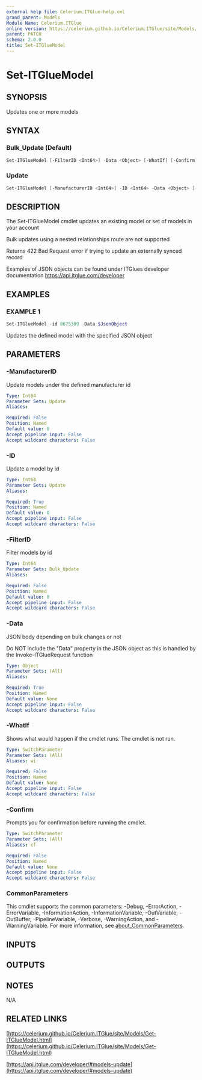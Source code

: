 ```yaml
---
external help file: Celerium.ITGlue-help.xml
grand_parent: Models
Module Name: Celerium.ITGlue
online version: https://celerium.github.io/Celerium.ITGlue/site/Models/Set-ITGlueModel.html
parent: PATCH
schema: 2.0.0
title: Set-ITGlueModel
---
```


# Set-ITGlueModel

## SYNOPSIS
Updates one or more models

## SYNTAX

### Bulk_Update (Default)
```powershell
Set-ITGlueModel [-FilterID <Int64>] -Data <Object> [-WhatIf] [-Confirm] [<CommonParameters>]
```

### Update
```powershell
Set-ITGlueModel [-ManufacturerID <Int64>] -ID <Int64> -Data <Object> [-WhatIf] [-Confirm] [<CommonParameters>]
```

## DESCRIPTION
The Set-ITGlueModel cmdlet updates an existing model or
set of models in your account

Bulk updates using a nested relationships route are not supported

Returns 422 Bad Request error if trying to update an externally synced record

Examples of JSON objects can be found under ITGlues developer documentation
    https://api.itglue.com/developer

## EXAMPLES

### EXAMPLE 1
```powershell
Set-ITGlueModel -id 8675309 -Data $JsonObject
```

Updates the defined model with the specified JSON object

## PARAMETERS

### -ManufacturerID
Update models under the defined manufacturer id

```yaml
Type: Int64
Parameter Sets: Update
Aliases:

Required: False
Position: Named
Default value: 0
Accept pipeline input: False
Accept wildcard characters: False
```

### -ID
Update a model by id

```yaml
Type: Int64
Parameter Sets: Update
Aliases:

Required: True
Position: Named
Default value: 0
Accept pipeline input: False
Accept wildcard characters: False
```

### -FilterID
Filter models by id

```yaml
Type: Int64
Parameter Sets: Bulk_Update
Aliases:

Required: False
Position: Named
Default value: 0
Accept pipeline input: False
Accept wildcard characters: False
```

### -Data
JSON body depending on bulk changes or not

Do NOT include the "Data" property in the JSON object as this is handled
by the Invoke-ITGlueRequest function

```yaml
Type: Object
Parameter Sets: (All)
Aliases:

Required: True
Position: Named
Default value: None
Accept pipeline input: False
Accept wildcard characters: False
```

### -WhatIf
Shows what would happen if the cmdlet runs.
The cmdlet is not run.

```yaml
Type: SwitchParameter
Parameter Sets: (All)
Aliases: wi

Required: False
Position: Named
Default value: None
Accept pipeline input: False
Accept wildcard characters: False
```

### -Confirm
Prompts you for confirmation before running the cmdlet.

```yaml
Type: SwitchParameter
Parameter Sets: (All)
Aliases: cf

Required: False
Position: Named
Default value: None
Accept pipeline input: False
Accept wildcard characters: False
```

### CommonParameters
This cmdlet supports the common parameters: -Debug, -ErrorAction, -ErrorVariable, -InformationAction, -InformationVariable, -OutVariable, -OutBuffer, -PipelineVariable, -Verbose, -WarningAction, and -WarningVariable. For more information, see [about_CommonParameters](http://go.microsoft.com/fwlink/?LinkID=113216).

## INPUTS

## OUTPUTS

## NOTES
N/A

## RELATED LINKS

[https://celerium.github.io/Celerium.ITGlue/site/Models/Get-ITGlueModel.html](https://celerium.github.io/Celerium.ITGlue/site/Models/Get-ITGlueModel.html)

[https://api.itglue.com/developer/#models-update](https://api.itglue.com/developer/#models-update)


